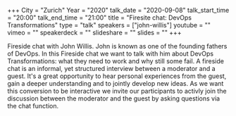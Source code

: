 +++
City = "Zurich"
Year = "2020"
talk_date = "2020-09-08"
talk_start_time = "20:00"
talk_end_time = "21:00"
title = "Firesite chat: DevOps Transformations"
type = "talk"
speakers = ["john-willis"]
youtube = ""
vimeo = ""
speakerdeck = ""
slideshare = ""
slides = ""
+++

Fireside chat with John Willis. John is known as one of the founding fathers of DevOps. In this Fireside chat we want to talk with him about DevOps Transformations: what they need to work and why still some fail.
A fireside chat is an informal, yet structured interview between a moderator and a guest. It's a great opportunity to hear personal experiences from the guest, gain a deeper understanding and to jointly develop new ideas. As we want this conversion to be interactive we invite our participants to activly join the discussion between the moderator and the guest by asking questions via the chat function.
